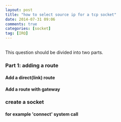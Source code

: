 ```yaml
---
layout: post
title: "how to select source ip for a tcp socket"
date: 2014-07-31 09:06
comments: true
categories: [socket]
tag: [IRQ]
---
```


##
This question should be divided into two parts.
### Part 1: adding a route
#### Add a direct(link) route

#### Add a route with gateway

### create a socket
#### for example 'connect' system call
